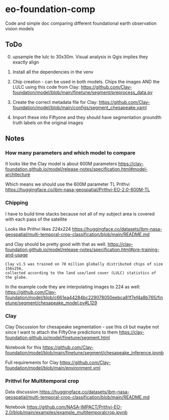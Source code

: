 # eo-foundation-comp
Code and simple doc comparing different foundational earth observation vision models

## ToDo
0. upsample the lulc to 30x30m. Visual analysis in Qgis implies they exactly align
0. Install all the dependencies in the venv
1. Chip creation - can be used in both models. Chips the images AND the LULC using this code from Clay:
https://github.com/Clay-foundation/model/blob/main/finetune/segment/preprocess_data.py

2. Create the correct metadata file for Clay: https://github.com/Clay-foundation/model/blob/main/configs/segment_chesapeake.yaml
3. Import these into Fiftyone and they should have segmentation groundth truth labels on the original images

## Notes
### How many parameters and which model to compare
It looks like the Clay model is about 600M parameters
https://clay-foundation.github.io/model/release-notes/specification.html#model-architecture

Which means we should use the 600M parameter TL Prithvi
https://huggingface.co/ibm-nasa-geospatial/Prithvi-EO-2.0-600M-TL

### Chipping
I have to build time stacks because not all of my subject area is covered with each pass of the satellite

Looks like Prithvi likes 224x224
https://huggingface.co/datasets/ibm-nasa-geospatial/multi-temporal-crop-classification/blob/main/README.md

and Clay should be pretty good with that as well.
https://clay-foundation.github.io/model/release-notes/specification.html#pre-training-and-usage

    Clay v1.5 was trained on 70 million globally distributed chips of size 156x256, 
    collected according to the land use/land cover (LULC) statistics of the globe.

In the example code they are interpolating images to 224 as well:
https://github.com/Clay-foundation/model/blob/c661ea44284bc229078050eebca81f7ef4a8b765/finetune/segment/chesapeake_model.py#L129


### Clay
Clay Discussion for chesapeake segmentation - use this cli but maybe not since I want to attach the FiftyOne predictions to them
https://clay-foundation.github.io/model/finetune/segment.html

Notebook for this
https://github.com/Clay-foundation/model/blob/main/finetune/segment/chesapeake_inference.ipynb

Full requirements for Clay
https://github.com/Clay-foundation/model/blob/main/environment.yml

### Prithvi for Multitemporal crop

Data discussion
https://huggingface.co/datasets/ibm-nasa-geospatial/multi-temporal-crop-classification/blob/main/README.md

Notebook
https://github.com/NASA-IMPACT/Prithvi-EO-2.0/blob/main/examples/example_multitemporalcrop.ipynb